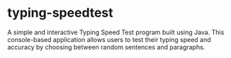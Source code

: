 # typing-speedtest
A simple and interactive Typing Speed Test program built using Java. This console-based application allows users to test their typing speed and accuracy by choosing between random sentences and paragraphs.
